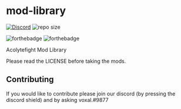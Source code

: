 # mod-library

[![Discord](https://img.shields.io/discord/290959441262804992?color=7289Da&label=Discord)](https://discord.gg/eC3yxv5)
![repo size](https://img.shields.io/github/repo-size/vooXal/mod-library)

![forthebadge](https://forthebadge.com/images/badges/made-with-crayons.svg)
![forthebadge](https://forthebadge.com/images/badges/does-not-contain-msg.svg)

Acolytefight Mod Library


Please read the LICENSE before taking the mods.


## Contributing

If you would like to contribute please join our discord (by pressing the discord shield) and by asking voxal.#9877
